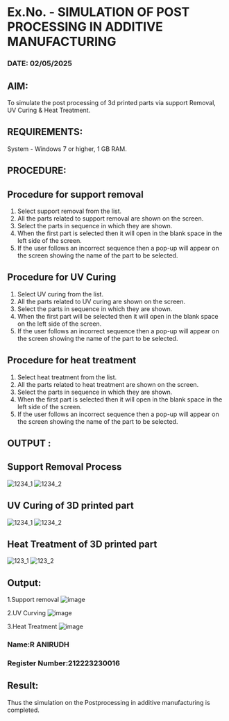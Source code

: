 # Ex.No.  - SIMULATION OF POST PROCESSING IN ADDITIVE MANUFACTURING

### DATE: 02/05/2025

## AIM: 
To simulate the post processing of 3d printed parts via support Removal, UV Curing & Heat Treatment.

## REQUIREMENTS:
 System - Windows 7 or higher, 1 GB RAM.

## PROCEDURE:

## Procedure for support removal
 1.	Select support removal from the list.
 2.	All the parts related to support removal are shown on the screen.
 3.	Select the parts in sequence in which they are shown.
 4.	When the first part is selected then it will open in the blank space in the left side of the screen.
 5.	If the user follows an incorrect sequence then a pop-up will appear on the screen showing the name of the part to be selected.

## Procedure for UV Curing
 1.	Select UV curing from the list.
 2.	All the parts related to UV curing are shown on the screen.
 3.	Select the parts in sequence in which they are shown.
 4.	When the first part will be selected then it will open in the blank space on the left side of the screen.
 5.	If the user follows an incorrect sequence then a pop-up will appear on the screen showing the name of the part to be selected.

## Procedure for heat treatment
 1.	Select heat treatment from the list.
 2.	All the parts related to heat treatment are shown on the screen.
 3.	Select the parts in sequence in which they are shown.
 4.	When the first part is selected then it will open in the blank space in the left side of the screen.
 5.	If the user follows an incorrect sequence then a pop-up will appear on the screen showing the name of the part to be selected.

## OUTPUT :

## Support Removal Process
![1234_1](https://github.com/Sellakumar1987/Ex.No.9---SIMULATION-OF-POST--PROCESSING-IN-ADDITIVE-MANUFACTURING/assets/113594316/772fb2a3-62b2-4654-8777-d06c89da300e)
![1234_2](https://github.com/Sellakumar1987/Ex.No.9---SIMULATION-OF-POST--PROCESSING-IN-ADDITIVE-MANUFACTURING/assets/113594316/54ddd8f1-cf4e-4812-9573-129f16839b59)

## UV Curing of 3D printed part
![1234_1](https://github.com/Sellakumar1987/Ex.No.9---SIMULATION-OF-POST--PROCESSING-IN-ADDITIVE-MANUFACTURING/assets/113594316/b8aaa899-f319-4192-9dd7-126717137bfd)
![1234_2](https://github.com/Sellakumar1987/Ex.No.9---SIMULATION-OF-POST--PROCESSING-IN-ADDITIVE-MANUFACTURING/assets/113594316/5fa69c3d-4e61-4226-b2ad-b0765c0cd498)

## Heat Treatment of 3D printed part
![123_1](https://github.com/Sellakumar1987/Ex.No.9---SIMULATION-OF-POST--PROCESSING-IN-ADDITIVE-MANUFACTURING/assets/113594316/22c2fbe1-2159-46bf-b6aa-d7704484aa8a)
![123_2](https://github.com/Sellakumar1987/Ex.No.9---SIMULATION-OF-POST--PROCESSING-IN-ADDITIVE-MANUFACTURING/assets/113594316/2801d001-e6cd-4b6c-9d5f-712067d3bc3c)

## Output:
1.Support removal
![image](https://github.com/user-attachments/assets/c03a346b-a5a2-44ae-87bd-00f8f712372e)

2.UV Curving
![image](https://github.com/user-attachments/assets/8e035b19-84e1-406e-b5a4-f24a1d6489a1)

3.Heat Treatment
![image](https://github.com/user-attachments/assets/ae528890-e1e1-4e09-8ba6-ab37b8e4f882)

### Name:R ANIRUDH
### Register Number:212223230016

## Result: 
Thus the simulation on the Postprocessing in additive manufacturing is completed.
